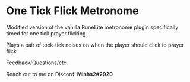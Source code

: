 # One Tick Flick Metronome
Modified version of the vanilla RuneLite metronome plugin specifically timed for one tick prayer flicking.

Plays a pair of tock-tick noises on when the player should click to prayer flick.

Feedback/Questions/etc.

Reach out to me on Discord: **Minhs2#2920**
